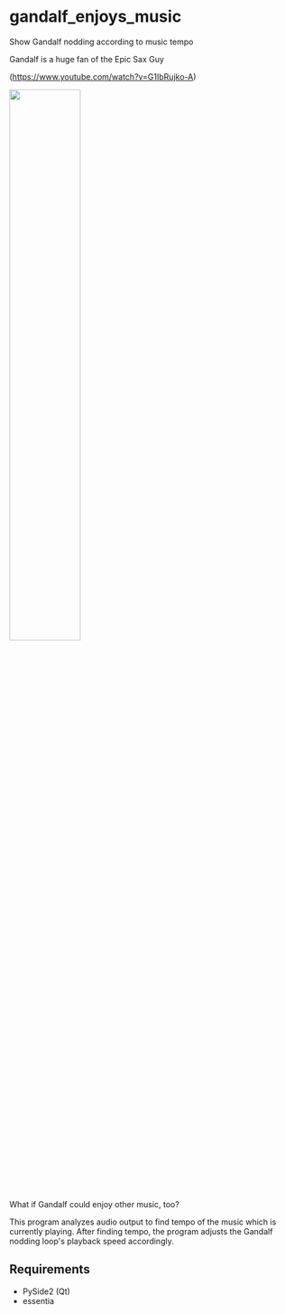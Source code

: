 # gandalf_enjoys_music
Show Gandalf nodding according to music tempo

Gandalf is a huge fan of the Epic Sax Guy

(https://www.youtube.com/watch?v=G1IbRujko-A)

[<img src="https://img.youtube.com/vi/G1IbRujko-A/maxresdefault.jpg" width="50%">](https://youtu.be/G1IbRujko-A)

What if Gandalf could enjoy other music, too?

This program analyzes audio output to find tempo of the music which is currently playing. After finding tempo, the program adjusts the Gandalf nodding loop's playback speed accordingly.

## Requirements
- PySide2 (Qt)
- essentia